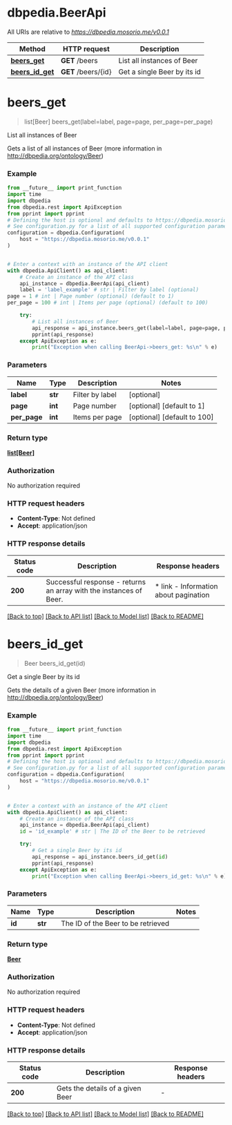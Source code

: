 # dbpedia.BeerApi

All URIs are relative to *https://dbpedia.mosorio.me/v0.0.1*

Method | HTTP request | Description
------------- | ------------- | -------------
[**beers_get**](BeerApi.md#beers_get) | **GET** /beers | List all instances of Beer
[**beers_id_get**](BeerApi.md#beers_id_get) | **GET** /beers/{id} | Get a single Beer by its id


# **beers_get**
> list[Beer] beers_get(label=label, page=page, per_page=per_page)

List all instances of Beer

Gets a list of all instances of Beer (more information in http://dbpedia.org/ontology/Beer)

### Example

```python
from __future__ import print_function
import time
import dbpedia
from dbpedia.rest import ApiException
from pprint import pprint
# Defining the host is optional and defaults to https://dbpedia.mosorio.me/v0.0.1
# See configuration.py for a list of all supported configuration parameters.
configuration = dbpedia.Configuration(
    host = "https://dbpedia.mosorio.me/v0.0.1"
)


# Enter a context with an instance of the API client
with dbpedia.ApiClient() as api_client:
    # Create an instance of the API class
    api_instance = dbpedia.BeerApi(api_client)
    label = 'label_example' # str | Filter by label (optional)
page = 1 # int | Page number (optional) (default to 1)
per_page = 100 # int | Items per page (optional) (default to 100)

    try:
        # List all instances of Beer
        api_response = api_instance.beers_get(label=label, page=page, per_page=per_page)
        pprint(api_response)
    except ApiException as e:
        print("Exception when calling BeerApi->beers_get: %s\n" % e)
```

### Parameters

Name | Type | Description  | Notes
------------- | ------------- | ------------- | -------------
 **label** | **str**| Filter by label | [optional] 
 **page** | **int**| Page number | [optional] [default to 1]
 **per_page** | **int**| Items per page | [optional] [default to 100]

### Return type

[**list[Beer]**](Beer.md)

### Authorization

No authorization required

### HTTP request headers

 - **Content-Type**: Not defined
 - **Accept**: application/json

### HTTP response details
| Status code | Description | Response headers |
|-------------|-------------|------------------|
**200** | Successful response - returns an array with the instances of Beer. |  * link - Information about pagination <br>  |

[[Back to top]](#) [[Back to API list]](../README.md#documentation-for-api-endpoints) [[Back to Model list]](../README.md#documentation-for-models) [[Back to README]](../README.md)

# **beers_id_get**
> Beer beers_id_get(id)

Get a single Beer by its id

Gets the details of a given Beer (more information in http://dbpedia.org/ontology/Beer)

### Example

```python
from __future__ import print_function
import time
import dbpedia
from dbpedia.rest import ApiException
from pprint import pprint
# Defining the host is optional and defaults to https://dbpedia.mosorio.me/v0.0.1
# See configuration.py for a list of all supported configuration parameters.
configuration = dbpedia.Configuration(
    host = "https://dbpedia.mosorio.me/v0.0.1"
)


# Enter a context with an instance of the API client
with dbpedia.ApiClient() as api_client:
    # Create an instance of the API class
    api_instance = dbpedia.BeerApi(api_client)
    id = 'id_example' # str | The ID of the Beer to be retrieved

    try:
        # Get a single Beer by its id
        api_response = api_instance.beers_id_get(id)
        pprint(api_response)
    except ApiException as e:
        print("Exception when calling BeerApi->beers_id_get: %s\n" % e)
```

### Parameters

Name | Type | Description  | Notes
------------- | ------------- | ------------- | -------------
 **id** | **str**| The ID of the Beer to be retrieved | 

### Return type

[**Beer**](Beer.md)

### Authorization

No authorization required

### HTTP request headers

 - **Content-Type**: Not defined
 - **Accept**: application/json

### HTTP response details
| Status code | Description | Response headers |
|-------------|-------------|------------------|
**200** | Gets the details of a given Beer |  -  |

[[Back to top]](#) [[Back to API list]](../README.md#documentation-for-api-endpoints) [[Back to Model list]](../README.md#documentation-for-models) [[Back to README]](../README.md)

